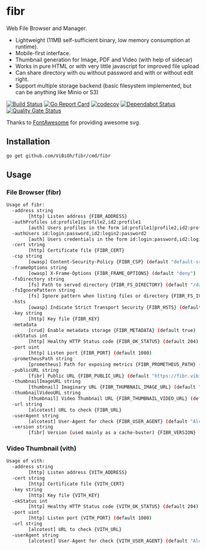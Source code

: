 # fibr

Web File Browser and Manager.

* Lightweight (11MB self-sufficient binary, low memory consumption at runtime).
* Mobile-first interface.
* Thumbnail generation for Image, PDF and Video (with help of sidecar)
* Works in pure HTML or with very little javascript for improved file upload
* Can share directory with ou without password and with or without edit right.
* Support multiple storage backend (basic filesystem implemented, but can be anything like Minio or S3)

[![Build Status](https://travis-ci.org/ViBiOh/fibr.svg?branch=master)](https://travis-ci.org/ViBiOh/fibr)
[![Go Report Card](https://goreportcard.com/badge/github.com/ViBiOh/fibr)](https://goreportcard.com/report/github.com/ViBiOh/fibr)
[![codecov](https://codecov.io/gh/ViBiOh/fibr/branch/master/graph/badge.svg)](https://codecov.io/gh/ViBiOh/fibr)
[![Dependabot Status](https://api.dependabot.com/badges/status?host=github&repo=ViBiOh/fibr)](https://dependabot.com)
[![Quality Gate Status](https://sonarcloud.io/api/project_badges/measure?project=ViBiOh_fibr&metric=alert_status)](https://sonarcloud.io/dashboard?id=ViBiOh_fibr)

Thanks to [FontAwesome](https://fontawesome.com) for providing awesome svg.

## Installation

```bash
go get github.com/ViBiOh/fibr/cmd/fibr
```

## Usage

### File Browser (fibr)

```bash
Usage of fibr:
  -address string
        [http] Listen address {FIBR_ADDRESS}
  -authProfiles id:profile1|profile2,id2:profile1
        [auth] Users profiles in the form id:profile1|profile2,id2:profile1 {FIBR_AUTH_PROFILES}
  -authUsers id:login:password,id2:login2:password2
        [auth] Users credentials in the form id:login:password,id2:login2:password2 {FIBR_AUTH_USERS}
  -cert string
        [http] Certificate file {FIBR_CERT}
  -csp string
        [owasp] Content-Security-Policy {FIBR_CSP} (default "default-src 'self'; base-uri 'self'")
  -frameOptions string
        [owasp] X-Frame-Options {FIBR_FRAME_OPTIONS} (default "deny")
  -fsDirectory string
        [fs] Path to served directory {FIBR_FS_DIRECTORY} (default "/data")
  -fsIgnorePattern string
        [fs] Ignore pattern when listing files or directory {FIBR_FS_IGNORE_PATTERN}
  -hsts
        [owasp] Indicate Strict Transport Security {FIBR_HSTS} (default true)
  -key string
        [http] Key file {FIBR_KEY}
  -metadata
        [crud] Enable metadata storage {FIBR_METADATA} (default true)
  -okStatus int
        [http] Healthy HTTP Status code {FIBR_OK_STATUS} (default 204)
  -port uint
        [http] Listen port {FIBR_PORT} (default 1080)
  -prometheusPath string
        [prometheus] Path for exposing metrics {FIBR_PROMETHEUS_PATH} (default "/metrics")
  -publicURL string
        [fibr] Public URL {FIBR_PUBLIC_URL} (default "https://fibr.vibioh.fr")
  -thumbnailImageURL string
        [thumbnail] Imaginary URL {FIBR_THUMBNAIL_IMAGE_URL} (default "http://image:9000")
  -thumbnailVideoURL string
        [thumbnail] Video Thumbnail URL {FIBR_THUMBNAIL_VIDEO_URL} (default "http://video:1080")
  -url string
        [alcotest] URL to check {FIBR_URL}
  -userAgent string
        [alcotest] User-Agent for check {FIBR_USER_AGENT} (default "Alcotest")
  -version string
        [fibr] Version (used mainly as a cache-buster) {FIBR_VERSION}
```

### Video Thumbnail (vith)

```bash
Usage of vith:
  -address string
        [http] Listen address {VITH_ADDRESS}
  -cert string
        [http] Certificate file {VITH_CERT}
  -key string
        [http] Key file {VITH_KEY}
  -okStatus int
        [http] Healthy HTTP Status code {VITH_OK_STATUS} (default 204)
  -port uint
        [http] Listen port {VITH_PORT} (default 1080)
  -url string
        [alcotest] URL to check {VITH_URL}
  -userAgent string
        [alcotest] User-Agent for check {VITH_USER_AGENT} (default "Alcotest")
```
